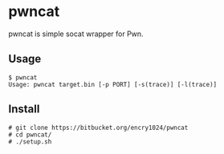 # pwncat

pwncat is simple socat wrapper for Pwn.

## Usage

```shell
$ pwncat
Usage: pwncat target.bin [-p PORT] [-s(trace)] [-l(trace)]
```

## Install

```shell
# git clone https://bitbucket.org/encry1024/pwncat
# cd pwncat/
# ./setup.sh
```
